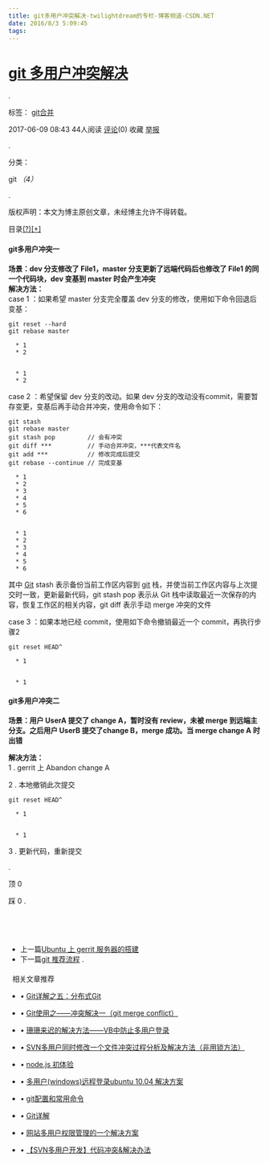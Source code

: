 ```yaml
---
title: git多用户冲突解决-twilightdream的专栏-博客频道-CSDN.NET
date: 2016/8/3 5:09:45
tags:
---
```



#  [ git 多用户冲突解决 ](http://blog.csdn.net/twilightdream/article/details/72953313)

.

标签： [git](http://www.csdn.net/tag/git)[合并](http://www.csdn.net/tag/%e5%90%88%e5%b9%b6)

2017-06-09 08:43 44人阅读 [评论](http://blog.csdn.net/twilightdream/article/details/72953313#comments)(0) 收藏 [举报](http://blog.csdn.net/twilightdream/article/details/72953313#report "举报")

.

分类：

git _（4）_

.

版权声明：本文为博主原创文章，未经博主允许不得转载。

目录[(?)](http://blog.csdn.net/twilightdream/article/details/72953313# "系统根据文章中H1到H6标签自动生成文章目录")[[+]](http://blog.csdn.net/twilightdream/article/details/72953313# "展开")

#### git多用户冲突一

**场景：dev 分支修改了 File1，master 分支更新了远端代码后也修改了 File1 的同一个代码块，dev 变基到 master 时会产生冲突**   
**解决方法：**   
case 1 ：如果希望 master 分支完全覆盖 dev 分支的修改，使用如下命令回退后变基：
    
    
    git reset --hard
    git rebase master
    
      * 1
      * 2
    
    
      * 1
      * 2
    
    

case 2 ：希望保留 dev 分支的改动。如果 dev 分支的改动没有commit，需要暂存变更，变基后再手动合并冲突，使用命令如下：
    
    
    git stash
    git rebase master
    git stash pop         // 会有冲突
    git diff ***          // 手动合并冲突，***代表文件名
    git add ***           // 修改完成后提交
    git rebase --continue // 完成变基
    
      * 1
      * 2
      * 3
      * 4
      * 5
      * 6
    
    
      * 1
      * 2
      * 3
      * 4
      * 5
      * 6
    
    

其中 [Git](http://lib.csdn.net/base/git "Git知识库") stash 表示备份当前工作区内容到 [git](http://lib.csdn.net/base/git "Git知识库") 栈，并使当前工作区内容与上次提交时一致，更新最新代码，git stash pop 表示从 Git 栈中读取最近一次保存的内容，恢复工作区的相关内容，git diff 表示手动 merge 冲突的文件

case 3 ：如果本地已经 commit，使用如下命令撤销最近一个 commit，再执行步骤2
    
    
    git reset HEAD^
    
      * 1
    
    
      * 1
    
    

  


#### git多用户冲突二

**场景：用户 UserA 提交了 change A，暂时没有 review，未被 merge 到远端主分支。之后用户 UserB 提交了change B，merge 成功。当 merge change A 时出错**

**解决方法：**   
1 . gerrit 上 Abandon change A

2 . 本地撤销此次提交
    
    
    git reset HEAD^
    
      * 1
    
    
      * 1
    
    

3 . 更新代码，重新提交

[](http://blog.csdn.net/twilightdream/article/details/72953313#) [](http://blog.csdn.net/twilightdream/article/details/72953313# "分享到QQ空间") [](http://blog.csdn.net/twilightdream/article/details/72953313# "分享到新浪微博") [](http://blog.csdn.net/twilightdream/article/details/72953313# "分享到腾讯微博") [](http://blog.csdn.net/twilightdream/article/details/72953313# "分享到人人网") [](http://blog.csdn.net/twilightdream/article/details/72953313# "分享到微信") .

顶
    0

踩
    0
.

 

 

  * 上一篇[Ubuntu 上 gerrit 服务器的搭建](http://blog.csdn.net/twilightdream/article/details/72953282)
  * 下一篇[git 推荐流程](http://blog.csdn.net/twilightdream/article/details/72953324)
.


#### 

  相关文章推荐 

  * _•_ [Git详解之五：分布式Git](http://xiebinghu.iteye.com/blog/1844967 "Git详解之五：分布式Git")
  * _•_ [Git使用之——冲突解决一（git merge conflict）](http://blog.csdn.net/u012150179/article/details/14047183 "Git使用之——冲突解决一（git merge conflict）")
  * _•_ [珊珊来迟的解决方法——VB中防止多用户登录](http://webdev2014.iteye.com/blog/2027807 "珊珊来迟的解决方法——VB中防止多用户登录")
  * _•_ [SVN多用户同时修改一个文件冲突过程分析及解决方法（非用锁方法）](http://blog.csdn.net/stephenzhu/article/details/6320955 "SVN多用户同时修改一个文件冲突过程分析及解决方法（非用锁方法）")
  * _•_ [node.js 初体验](http://sydica.iteye.com/blog/2064856 "node.js 初体验")


  * _•_ [多用户(windows)远程登录ubuntu 10.04 解决方案](http://sdhsdhsdhsdh.iteye.com/blog/741635 "多用户\(windows\)远程登录ubuntu 10.04 解决方案")
  * _•_ [git配置和常用命令](http://blog.csdn.net/happyer88/article/details/50722665 "git配置和常用命令")
  * _•_ [Git详解](http://blog.csdn.net/zmissm/article/details/39103147 "Git详解")
  * _•_ [网站多用户权限管理的一个解决方案](http://jjz.iteye.com/blog/105075 "网站多用户权限管理的一个解决方案")
  * _•_ [【SVN多用户开发】代码冲突&解决办法](http://blog.csdn.net/zhu1991_/article/details/54017247 "【SVN多用户开发】代码冲突&解决办法")


